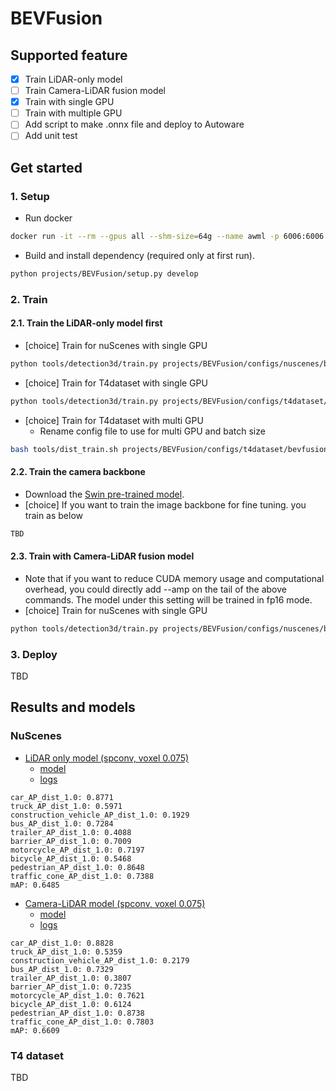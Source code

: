 # BEVFusion
## Supported feature

- [x] Train LiDAR-only model
- [ ] Train Camera-LiDAR fusion model
- [x] Train with single GPU
- [ ] Train with multiple GPU
- [ ] Add script to make .onnx file and deploy to Autoware
- [ ] Add unit test

## Get started
### 1. Setup

- Run docker

```sh
docker run -it --rm --gpus all --shm-size=64g --name awml -p 6006:6006 -v $PWD/:/workspace -v $PWD/data:/workspace/data autoware-ml
```

- Build and install dependency (required only at first run).

```sh
python projects/BEVFusion/setup.py develop
```

### 2. Train
#### 2.1. Train the LiDAR-only model first

- [choice] Train for nuScenes with single GPU

```sh
python tools/detection3d/train.py projects/BEVFusion/configs/nuscenes/bevfusion_lidar_voxel0075_second_secfpn_1xb1-cyclic-20e_nus-3d.py
```

- [choice] Train for T4dataset with single GPU

```sh
python tools/detection3d/train.py projects/BEVFusion/configs/t4dataset/bevfusion_lidar_voxel0075_second_secfpn_1xb1-cyclic-20e_t4xx1.py
```

- [choice] Train for T4dataset with multi GPU
  - Rename config file to use for multi GPU and batch size

```sh
bash tools/dist_train.sh projects/BEVFusion/configs/t4dataset/bevfusion_lidar_voxel0075_second_secfpn_2xb2-cyclic-20e_t4xx1.py 2
```

#### 2.2. Train the camera backbone

- Download the [Swin pre-trained model](https://download.openmmlab.com/mmdetection3d/v1.1.0_models/bevfusion/swint-nuimages-pretrained.pth).
- [choice] If you want to train the image backbone for fine tuning. you train as below

```sh
TBD
```

#### 2.3. Train with Camera-LiDAR fusion model

- Note that if you want to reduce CUDA memory usage and computational overhead, you could directly add --amp on the tail of the above commands. The model under this setting will be trained in fp16 mode.
- [choice] Train for nuScenes with single GPU

```sh
python tools/detection3d/train.py projects/BEVFusion/configs/nuscenes/bevfusion_lidar-cam_voxel0075_second_secfpn_1xb2-cyclic-20e_nus-3d.py --cfg-options load_from=${LIDAR_PRETRAINED_CHECKPOINT} model.img_backbone.init_cfg.checkpoint=${IMAGE_PRETRAINED_BACKBONE}
```

### 3. Deploy

TBD

## Results and models
### NuScenes

- [LiDAR only model (spconv, voxel 0.075)](./configs/bevfusion_lidar_voxel0075_second_secfpn_1xb1-cyclic-20e_nus-3d.py)
  - [model](https://download.openmmlab.com/mmdetection3d/v1.1.0_models/bevfusion/bevfusion_lidar_voxel0075_second_secfpn_8xb4-cyclic-20e_nus-3d-2628f933.pth)
  - [logs](https://download.openmmlab.com/mmdetection3d/v1.1.0_models/bevfusion/bevfusion_lidar_voxel0075_second_secfpn_8xb4-cyclic-20e_nus-3d_20230322_053447.log)

```
car_AP_dist_1.0: 0.8771
truck_AP_dist_1.0: 0.5971
construction_vehicle_AP_dist_1.0: 0.1929
bus_AP_dist_1.0: 0.7284
trailer_AP_dist_1.0: 0.4088
barrier_AP_dist_1.0: 0.7009
motorcycle_AP_dist_1.0: 0.7197
bicycle_AP_dist_1.0: 0.5468
pedestrian_AP_dist_1.0: 0.8648
traffic_cone_AP_dist_1.0: 0.7388
mAP: 0.6485
```

- [Camera-LiDAR model (spconv, voxel 0.075)](./configs/bevfusion_lidar-cam_voxel0075_second_secfpn_1xb1-cyclic-20e_nus-3d.py)
  - [model](https://download.openmmlab.com/mmdetection3d/v1.1.0_models/bevfusion/bevfusion_lidar-cam_voxel0075_second_secfpn_8xb4-cyclic-20e_nus-3d-5239b1af.pth)
  - [logs](https://download.openmmlab.com/mmdetection3d/v1.1.0_models/bevfusion/bevfusion_lidar-cam_voxel0075_second_secfpn_8xb4-cyclic-20e_nus-3d_20230524_001539.log)

```
car_AP_dist_1.0: 0.8828
truck_AP_dist_1.0: 0.5359
construction_vehicle_AP_dist_1.0: 0.2179
bus_AP_dist_1.0: 0.7329
trailer_AP_dist_1.0: 0.3807
barrier_AP_dist_1.0: 0.7235
motorcycle_AP_dist_1.0: 0.7621
bicycle_AP_dist_1.0: 0.6124
pedestrian_AP_dist_1.0: 0.8738
traffic_cone_AP_dist_1.0: 0.7803
mAP: 0.6609
```

### T4 dataset

TBD
